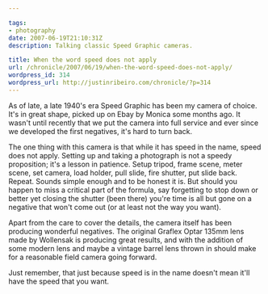 ```yaml
---

tags:
- photography
date: 2007-06-19T21:10:31Z
description: Talking classic Speed Graphic cameras.

title: When the word speed does not apply
url: /chronicle/2007/06/19/when-the-word-speed-does-not-apply/
wordpress_id: 314
wordpress_url: http://justinribeiro.com/chronicle/?p=314
---
```


As of late, a late 1940's era Speed Graphic has been my camera of choice.  It's in great shape, picked up on Ebay by Monica some months ago.  It wasn't until recently that we put the camera into full service and ever since we developed the first negatives, it's hard to turn back.


The one thing with this camera is that while it has speed in the name, speed does not apply.  Setting up and taking a photograph is not a speedy proposition; it's a lesson in patience.  Setup tripod, frame scene, meter scene, set camera, load holder, pull slide, fire shutter, put slide back.  Repeat.  Sounds simple enough and to be honest it is.  But should you happen to miss a critical part of the formula, say forgetting to stop down or better yet closing the shutter (been there) you're time is all but gone on a negative that won't come out (or at least not the way you want).


Apart from the care to cover the details, the camera itself has been producing wonderful negatives.  The original Graflex Optar 135mm lens made by Wollensak is producing great results, and with the addition of some modern lens and maybe a vintage barrel lens thrown in should make for a reasonable field camera going forward.


Just remember, that just because speed is in the name doesn't mean it'll have the speed that you want.

